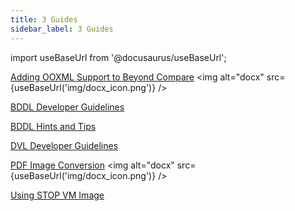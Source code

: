 ```yaml
---
title: 3 Guides 
sidebar_label: 3 Guides 
---
```


import useBaseUrl from '@docusaurus/useBaseUrl';

[Adding OOXML Support to Beyond Compare](artifacts/adding_ooxml_support_to_beyond_compare.docx) <img alt="docx" src={useBaseUrl('img/docx_icon.png')} />

[BDDL Developer Guidelines](artifacts/BddlDeveloperGuidelines)

[BDDL Hints and Tips](artifacts/BddlHintsAndTips)  

[DVL Developer Guidelines](artifacts/DVLGuide)

[PDF Image Conversion](artifacts/PDFImageConversion.docx) <img alt="docx" src={useBaseUrl('img/docx_icon.png')} />  

<!--
[Using STOP VM Image](artifacts/using_stop.docx) <img alt="docx" src=
{useBaseUrl('img/docx_icon.png')} />  
-->

[Using STOP VM Image](artifacts/using_stop)